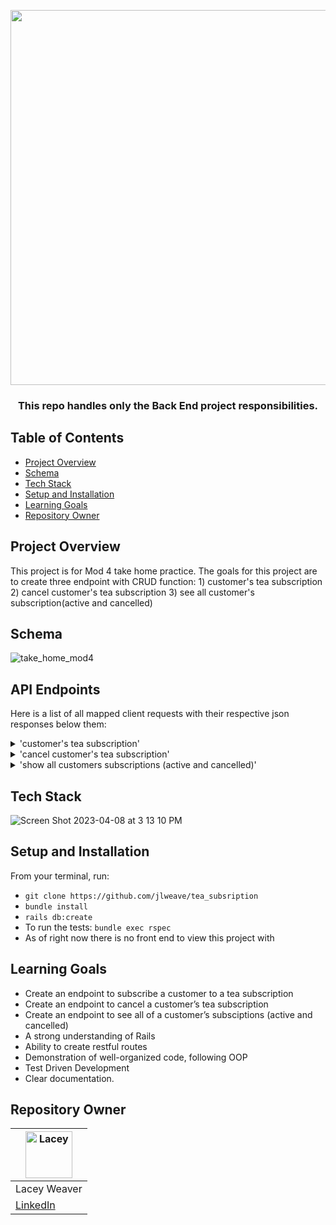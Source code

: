</h1>

<p align="center">

 <img width="600" src="https://user-images.githubusercontent.com/108754743/230742170-6ac709c0-7539-49b2-842f-ac0628826881.jpg">

 
</p>

<h3 align="center">This repo handles only the Back End project responsibilities. 
</h3>

## Table of Contents

- [Project Overview](#project-overview)
- [Schema](#schema)
- [Tech Stack](#tech-stack)
- [Setup and Installation](#setup-and-installation)
- [Learning Goals](#learning-goals)
- [Repository Owner](#repository-owner)

## Project Overview


This project is for Mod 4 take home practice. The goals for this project are to create three endpoint with CRUD function: 1) customer's tea subscription 2) cancel customer's tea subscription 3) see all customer's subscription(active and cancelled)

## Schema

![take_home_mod4](https://user-images.githubusercontent.com/108754743/230741556-fd9577b1-e1ee-486a-b6df-22b3b6e39d31.png)

## API Endpoints
Here is a list of all mapped client requests with their respective json responses below them:
<details>
<summary> 'customer's tea subscription' </summary>
<br>
  
 WIP
  
 </details>
 
<details>
<summary> 'cancel customer's tea subscription' </summary>
<br>

WIP

</details>
  
<details>
<summary> 'show all customers subscriptions (active and cancelled)' </summary>
<br> 

WIP

 </details> 

## Tech Stack

![Screen Shot 2023-04-08 at 3 13 10 PM](https://user-images.githubusercontent.com/108754743/230742771-4c12be21-8d9e-4d50-b172-bc9bd227f792.png)

## Setup and Installation

From your terminal, run:

- ```git clone https://github.com/jlweave/tea_subsription```
- ```bundle install```
- ```rails db:create```
- To run the tests: ```bundle exec rspec```
- As of right now there is no front end to view this project with

## Learning Goals

- Create an endpoint to subscribe a customer to a tea subscription
- Create an endpoint to cancel a customer’s tea subscription
- Create an endpoint to see all of a customer’s subsciptions (active and cancelled)
- A strong understanding of Rails
- Ability to create restful routes
- Demonstration of well-organized code, following OOP
- Test Driven Development
- Clear documentation.

## Repository Owner

| [<img alt="Lacey" width="75" src="https://avatars.githubusercontent.com/u/108754743?s=400&u=b8025841efd9b890069675118a850f8a58d82ed9&v=4"/>](https://www.linkedin.com/in/lacey-weaver-be-dev/) |
 | ------------ |
 | Lacey Weaver | 
|  [LinkedIn](https://www.linkedin.com/in/lacey-weaver-be-dev/) | 
